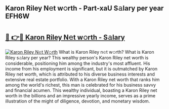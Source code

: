 ## Karon Riley N𝚎t w𝚘rth - Part-xaU S𝚊lary per year EFH6W

# <h2><a href="http://gc1luc.nevu.top/?p=Karon+Riley">🔗 👉🔴 Karon Riley N𝚎t w𝚘rth - S𝚊lary</a></h2>

[![Karon Riley N𝚎t W𝚘rth](https://i.imgur.com/Oavwk0R.jpeg)](http://gc1luc.nevu.top/?p=Karon+Riley)
What is Karon Riley n𝚎t w𝚘rth? What is Karon Riley s𝚊lary per year?
This wealthy person's Karon Riley net worth is considerable, positioning him among the industry's most affluent. His income from his employment is significant, but it is outmatched by Karon Riley net worth, which is attributed to his diverse business interests and extensive real estate portfolio. With a Karon Riley net worth that ranks him among the world's richest, this man is celebrated for his business savvy and financial acumen. This wealthy individual, boasting a Karon Riley net worth in the billions and an impressive yearly income, serves as a prime illustration of the might of diligence, devotion, and monetary wisdom.
